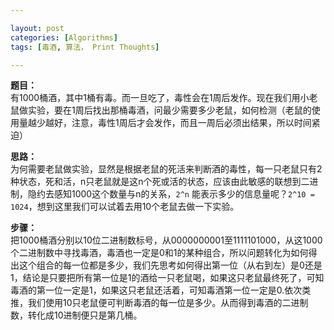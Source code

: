 ```yaml
---

layout: post
categories: [Algorithms]
tags: [毒酒, 算法， Print Thoughts]

---
```

**题目：**  
有1000桶酒，其中1桶有毒。而一旦吃了，毒性会在1周后发作。现在我们用小老鼠做实验，要在1周后找出那桶毒酒，问最少需要多少老鼠，如何检测（老鼠的使用量越少越好，注意，毒性1周后才会发作，而且一周后必须出结果，所以时间紧迫） 

**思路：**  
为何需要老鼠做实验，显然是根据老鼠的死活来判断酒的毒性，每一只老鼠只有2种状态，死和活，n只老鼠就是这n个死或活的状态，应该由此敏感的联想到二进制，隐约去感知1000这个数量与n的关系，`2^n` 能表示多少的信息量呢？`2^10 = 1024`，想到这里我们可以试着去用10个老鼠去做一下实验。 

**步骤：**  
把1000桶酒分别以10位二进制数标号，从0000000001至1111101000，从这1000个二进制数中寻找毒酒，毒酒也一定是0和1的某种组合，所以问题转化为如何得出这个组合的每一位都是多少，我们先思考如何得出第一位（从右到左）是0还是1，结论是只要把所有第一位是1的酒给一只老鼠喝，如果这只老鼠最终死了，可知毒酒的第一位一定是1，如果这只老鼠还活着，可知毒酒第一位一定是0.依次类推，我们使用10只老鼠便可判断毒酒的每一位是多少。从而得到毒酒的二进制数，转化成10进制便只是第几桶。